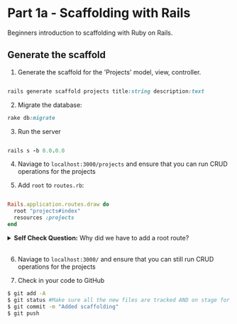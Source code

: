 # Part 1a - Scaffolding with Rails 

Beginners introduction to scaffolding with Ruby on Rails. 


## Generate the scaffold

1. Generate the scaffold for the 'Projects' model, view, controller. 

```ruby

rails generate scaffold projects title:string description:text

```

2. Migrate the database: 
```ruby
rake db:migrate
```

3. Run the server
```ruby

rails s -b 0.0.0.0

```

4. Naviage to `localhost:3000/projects` and ensure that you can run CRUD operations for the projects

5. Add `root` to `routes.rb`:

```ruby

Rails.application.routes.draw do
  root "projects#index"
  resources :projects
end

```

<details>
  <summary><strong>Self Check Question:</strong> Why did we have to add a root route?</summary>
  <p><blockquote>You can specify what Rails should route '/' to with the root method</blockquote></p>
</details>
<br />

6. Naviage to `localhost:3000/` and ensure that you can still run CRUD operations for the projects

7. Check in your code to GitHub
```bash
$ git add -A
$ git status #Make sure all the new files are tracked AND on stage for being committed!!
$ git commit -m "Added scaffolding"
$ git push
```

